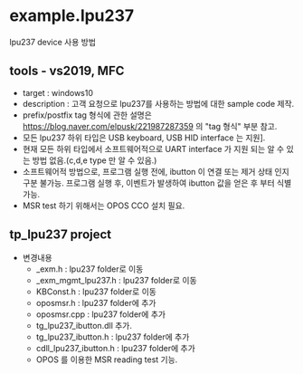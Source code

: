 # example.lpu237
lpu237 device 사용 방법

## tools - vs2019, MFC
- target : windows10
- description : 고객 요청으로 lpu237를 사용하는 방법에 대한 sample code 제작.
- prefix/postfix tag 형식에 관한 설명은 https://blog.naver.com/elpusk/221987287359  의 "tag 형식" 부분 참고.
- 모든 lpu237 하위 타입은 USB keyboard, USB HID interface 는 지원].
- 현재 모든 하위 타입에서 소프트웨어적으로 UART interface 가 지원 되는 알 수 있는 방법 없음.(c,d,e type 만 알 수 있음.)
- 소프트웨어적 방법으로, 프로그램 실행 전에, ibutton 이 연결 또는 제거 상태 인지 구분 불가능. 프로그램 실행 후, 이벤트가 발생하여 ibutton 값을 얻은 후 부터 식별 가능. 
- MSR test 하기 위해서는 OPOS CCO 설치 필요.


## tp_lpu237 project
- 변경내용
  - _exm.h : lpu237 folder로 이동
  - _exm_mgmt_lpu237.h : lpu237 folder로 이동
  - KBConst.h : lpu237 folder로 이동
  - oposmsr.h : lpu237 folder에 추가
  - oposmsr.cpp : lpu237 folder에 추가
  - tg_lpu237_ibutton.dll 추가.
  - tg_lpu237_ibutton.h : lpu237 folder에 추가
  - cdll_lpu237_ibutton.h : lpu237 folder에 추가
  - OPOS 를 이용한 MSR reading test 기능.
